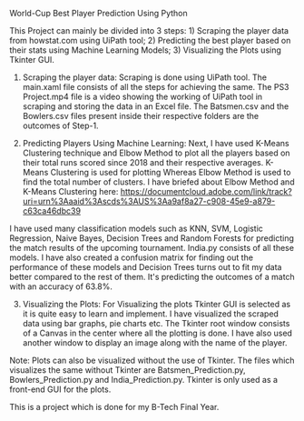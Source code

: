 World-Cup Best Player Prediction Using Python

This Project can mainly be divided into 3 steps: 1) Scraping the player data from howstat.com using UiPath tool; 2) Predicting the best player based on their stats using Machine Learning Models; 3) Visualizing the Plots using Tkinter GUI.

1) Scraping the player data: Scraping is done using UiPath tool. The main.xaml file consists of all the steps for achieving the same. The PS3 Project.mp4 file is a video showing the working of UiPath tool in scraping and storing the data in an Excel file. The Batsmen.csv and the Bowlers.csv files present inside their respective folders are the outcomes of Step-1.

2) Predicting Players Using Machine Learning: Next, I have used K-Means Clustering technique and Elbow Method to plot all the players based on their total runs scored since 2018 and their respective averages. K-Means Clustering is used for plotting Whereas Elbow Method is used to find the total number of clusters. I have briefed about Elbow Method and K-Means Clustering here: https://documentcloud.adobe.com/link/track?uri=urn%3Aaaid%3Ascds%3AUS%3Aa9af8a27-c908-45e9-a879-c63ca46dbc39 

I have used many classification models such as KNN, SVM, Logistic Regression, Naive Bayes, Decision Trees and Random Forests for predicting the match results of the upcoming tournament. India.py consists of all these models. I have also created a confusion matrix for finding out the performance of these models and Decision Trees turns out to fit my data better compared to the rest of them. It's predicting the outcomes of a match with an accuracy of 63.8%.

3) Visualizing the Plots: For Visualizing the plots Tkinter GUI is selected as it is quite easy to learn and implement. I have visualized the scraped data using bar graphs, pie charts etc. The Tkinter root window consists of a Canvas in the center where all the plotting is done. I have also used another window to display an image along with the name of the player.

Note: Plots can also be visualized without the use of Tkinter. The files which visualizes the same without Tkinter are Batsmen_Prediction.py, Bowlers_Prediction.py and India_Prediction.py. Tkinter is only used as a front-end GUI for the plots.

This is a project which is done for my B-Tech Final Year.
